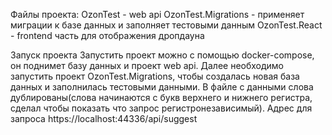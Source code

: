 Файлы проекта:
  OzonTest - web api 
  OzonTest.Migrations - применяет миграции к базе данных и заполняет тестовыми данным
  OzonTest.React - frontend часть для отображения дропдауна
  
Запуск проекта
  Запустить проект можно с помощью docker-compose, он поднимет базу данных и проект web api. Далее необходимо запустить проект OzonTest.Migrations, чтобы создалась новая база данных и заполнилась тестовыми данными. В файле с данными слова дублированы(слова начинаются с букв верхнего и нижнего регистра, сделал чтобы показать что запрос регистронезависимый). Адрес для запроса https://localhost:44336/api/suggest
  
  
